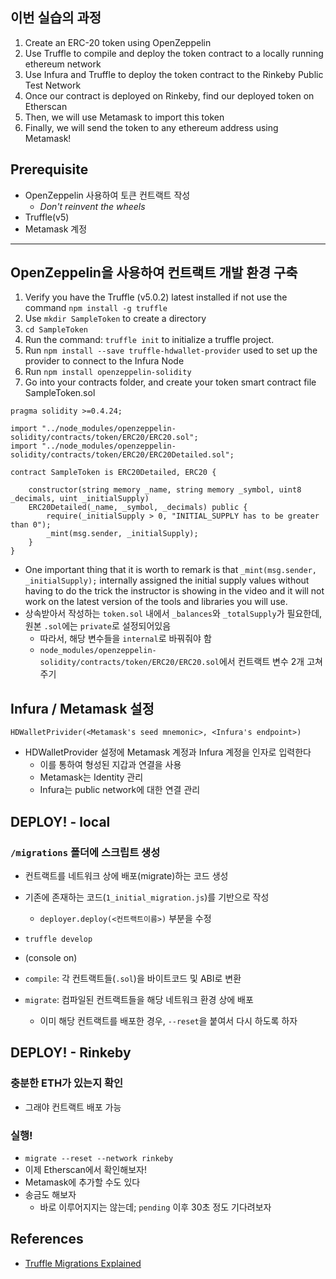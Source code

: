 ## 이번 실습의 과정

1. Create an ERC-20 token using OpenZeppelin
2. Use Truffle to compile and deploy the token contract to a locally running ethereum network
3. Use Infura and Truffle to deploy the token contract to the Rinkeby Public Test Network
4. Once our contract is deployed on Rinkeby, find our deployed token on Etherscan
5. Then, we will use Metamask to import this token
6. Finally, we will send the token to any ethereum address using Metamask!

## Prerequisite

- OpenZeppelin 사용하여 토큰 컨트랙트 작성
  - *Don't reinvent the wheels*
- Truffle(v5)
- Metamask 계정

----

## OpenZeppelin을 사용하여 컨트랙트 개발 환경 구축

1. Verify you have the Truffle (v5.0.2) latest installed if not use the command `npm install -g truffle`
2. Use `mkdir SampleToken` to create a directory
3. `cd SampleToken`
4. Run the command: `truffle init` to initialize a truffle project.
5. Run `npm install --save truffle-hdwallet-provider` used to set up the provider to connect to the Infura Node
6. Run `npm install openzeppelin-solidity`
7. Go into your contracts folder, and create your token smart contract file SampleToken.sol

```sol
pragma solidity >=0.4.24;

import "../node_modules/openzeppelin-solidity/contracts/token/ERC20/ERC20.sol";
import "../node_modules/openzeppelin-solidity/contracts/token/ERC20/ERC20Detailed.sol";

contract SampleToken is ERC20Detailed, ERC20 {

    constructor(string memory _name, string memory _symbol, uint8 _decimals, uint _initialSupply)
    ERC20Detailed(_name, _symbol, _decimals) public {
        require(_initialSupply > 0, "INITIAL_SUPPLY has to be greater than 0");
        _mint(msg.sender, _initialSupply);
    }
}
```

- One important thing that it is worth to remark is that `_mint(msg.sender, _initialSupply);` internally assigned the initial supply values without having to do the trick the instructor is showing in the video and it will not work on the latest version of the tools and libraries you will use.
- 상속받아서 작성하는 `token.sol` 내에서 `_balances`와 `_totalSupply`가 필요한데, 원본 `.sol`에는 `private`로 설정되어있음
  - 따라서, 해당 변수들을 `internal`로 바꿔줘야 함
  - `node_modules/openzeppelin-solidity/contracts/token/ERC20/ERC20.sol`에서 컨트랙트 변수 2개 고쳐주기

## Infura / Metamask 설정

`HDWalletPrivider(<Metamask's seed mnemonic>, <Infura's endpoint>)`

- HDWalletProvider 설정에 Metamask 계정과 Infura 계정을 인자로 입력한다
  - 이를 통하여 형성된 지갑과 연결을 사용
  - Metamask는 Identity 관리
  - Infura는 public network에 대한 연결 관리

## DEPLOY! - local

### `/migrations` 폴더에 스크립트 생성

- 컨트랙트를 네트워크 상에 배포(migrate)하는 코드 생성
- 기존에 존재하는 코드(`1_initial_migration.js`)를 기반으로 작성
  - `deployer.deploy(<컨트랙트이름>)` 부분을 수정

- `truffle develop`
- (console on)
- `compile`: 각 컨트랙트들(`.sol`)을 바이트코드 및 ABI로 변환
- `migrate`: 컴파일된 컨트랙트들을 해당 네트워크 환경 상에 배포
  - 이미 해당 컨트랙트를 배포한 경우, `--reset`을 붙여서 다시 하도록 하자

## DEPLOY! - Rinkeby

### 충분한 ETH가 있는지 확인

- 그래야 컨트랙트 배포 가능

### 실행!

- `migrate --reset --network rinkeby`
- 이제 Etherscan에서 확인해보자!
- Metamask에 추가할 수도 있다
- 송금도 해보자
  - 바로 이루어지지는 않는데; `pending` 이후 30초 정도 기다려보자

## References

- [Truffle Migrations Explained](https://www.sitepoint.com/truffle-migrations-explained/)
